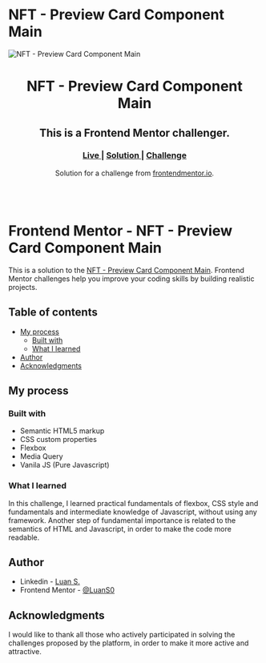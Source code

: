 # NFT - Preview Card Component Main

![NFT - Preview Card Component Main](https://user-images.githubusercontent.com/119542587/227318027-dc83b5e8-5d47-4534-9b15-e0555d5a0d5e.png)

<h1 align="center">NFT - Preview Card Component Main</h1>
<h2 align="center">This is a Frontend Mentor challenger.</h2>

<div align="center">
  <h3>
    <a href=" " color="white">
      Live
    </a>
    <span> | </span>
    <a href=" ">
      Solution
    </a>
   <span> | </span>
    <a href="https://www.frontendmentor.io/challenges/nft-preview-card-component-SbdUL_w0U/hub">
      Challenge
    </a>
  </h3>
</div>

<div align="center">
   Solution for a challenge from  <a href="https://www.frontendmentor.io/" target="_blank">frontendmentor.io</a>.
</div>
<br>
<br>
<br>

# Frontend Mentor - NFT - Preview Card Component Main

This is a solution to the [NFT - Preview Card Component Main](https://www.frontendmentor.io/challenges/nft-preview-card-component-SbdUL_w0U/hub). Frontend Mentor challenges help you improve your coding skills by building realistic projects. 

## Table of contents

- [My process](#my-process)
  - [Built with](#built-with)
  - [What I learned](#what-i-learned)
- [Author](#author)
- [Acknowledgments](#acknowledgments)


## My process

### Built with

- Semantic HTML5 markup
- CSS custom properties
- Flexbox
- Media Query
- Vanila JS (Pure Javascript)

### What I learned

In this challenge, I learned practical fundamentals of flexbox, CSS style and fundamentals and intermediate knowledge of Javascript, without using any framework. Another step of fundamental importance is related to the semantics of HTML and Javascript, in order to make the code more readable.

## Author

- Linkedin - [Luan S.](https://www.linkedin.com/in/luan-souza-53b863179/)
- Frontend Mentor - [@LuanS0](https://www.frontendmentor.io/profile/LuanS0)


## Acknowledgments
I would like to thank all those who actively participated in solving the challenges proposed by the platform, in order to make it more active and attractive.
